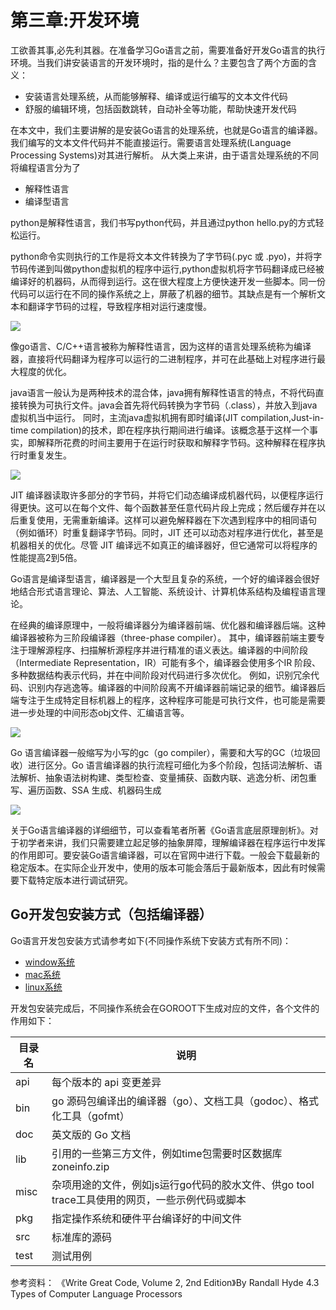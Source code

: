 # 第三章:开发环境

工欲善其事,必先利其器。在准备学习Go语言之前，需要准备好开发Go语言的执行环境。当我们讲安装语言的开发环境时，指的是什么？主要包含了两个方面的含义：

* 安装语言处理系统，从而能够解释、编译或运行编写的文本文件代码
* 舒服的编辑环境，包括函数跳转，自动补全等功能，帮助快速开发代码

在本文中，我们主要讲解的是安装Go语言的处理系统，也就是Go语言的编译器。 我们编写的文本文件代码并不能直接运行。需要语言处理系统(Language Processing Systems)对其进行解析。 从大类上来讲，由于语言处理系统的不同将编程语言分为了

* 解释性语言
* 编译型语言

python是解释性语言，我们书写python代码，并且通过python hello.py的方式轻松运行。

python命令实则执行的工作是将文本文件转换为了字节码(.pyc 或 .pyo)，并将字节码传递到叫做python虚拟机的程序中运行,python虚拟机将字节码翻译成已经被编译好的机器码，从而得到运行。这在很大程度上方便快速开发一些脚本。同一份代码可以运行在不同的操作系统之上，屏蔽了机器的细节。其缺点是有一个解析文本和翻译字节码的过程，导致程序相对运行速度慢。

&#x20;

![](https://user-images.githubusercontent.com/42735226/161498227-1115acc4-a58c-4df7-84fd-451849f59fef.png)

像go语言、C/C++语言被称为解释性语言，因为这样的语言处理系统称为编译器，直接将代码翻译为程序可以运行的二进制程序，并可在此基础上对程序进行最大程度的优化。

java语言一般认为是两种技术的混合体，java拥有解释性语言的特点，不将代码直接转换为可执行文件。java会首先将代码转换为字节码（.class），并放入到java虚拟机当中运行。 同时，主流java虚拟机拥有即时编译(JIT compilation,Just-in-time compilation)的技术，即在程序执行期间进行编译。该概念基于这样一个事实，即解释所花费的时间主要用于在运行时获取和解释字节码。这种解释在程序执行时重复发生。&#x20;

![](https://user-images.githubusercontent.com/42735226/161498434-dae1d5aa-48aa-4dde-9f2d-82cbaf489e2e.png)

JIT 编译器读取许多部分的字节码，并将它们动态编译成机器代码，以便程序运行得更快。这可以在每个文件、每个函数甚至任意代码片段上完成；然后缓存并在以后重复使用，无需重新编译。这样可以避免解释器在下次遇到程序中的相同语句（例如循环）时重复翻译字节码。同时，JIT 还可以动态对程序进行优化，甚至是机器相关的优化。尽管 JIT 编译远不如真正的编译器好，但它通常可以将程序的性能提高2到5倍。

Go语言是编译型语言，编译器是一个大型且复杂的系统，一个好的编译器会很好地结合形式语言理论、算法、人工智能、系统设计、计算机体系结构及编程语言理论。

在经典的编译原理中，一般将编译器分为编译器前端、优化器和编译器后端。这种编译器被称为三阶段编译器（three-phase compiler）。  其中，编译器前端主要专注于理解源程序、扫描解析源程序并进行精准的语义表达。编译器的中间阶段（Intermediate Representation，IR）可能有多个，编译器会使用多个IR 阶段、多种数据结构表示代码，并在中间阶段对代码进行多次优化。 例如，识别冗余代码、识别内存逃逸等。编译器的中间阶段离不开编译器前端记录的细节。编译器后端专注于生成特定目标机器上的程序，这种程序可能是可执行文件，也可能是需要进一步处理的中间形态obj文件、汇编语言等。

![](https://user-images.githubusercontent.com/42735226/161496860-0b79c433-d1db-476c-96bb-1f82aad2d522.png)

Go 语言编译器一般缩写为小写的gc（go compiler），需要和大写的GC（垃圾回收）进行区分。Go 语言编译器的执行流程可细化为多个阶段，包括词法解析、语法解析、抽象语法树构建、类型检查、变量捕获、函数内联、逃逸分析、闭包重写、遍历函数、SSA 生成、机器码生成&#x20;

![](https://user-images.githubusercontent.com/42735226/161498363-2887264f-b976-4247-b0ea-28b6b4aa9f74.png)

关于Go语言编译器的详细细节，可以查看笔者所著《Go语言底层原理剖析》。对于初学者来讲，我们只需要建立起足够的抽象屏障，理解编译器在程序运行中发挥的作用即可。要安装Go语言编译器，可以在官网中进行下载。一般会下载最新的稳定版本。在实际企业开发中，使用的版本可能会落后于最新版本，因此有时候需要下载特定版本进行调试研究。

## Go开发包安装方式（包括编译器）

Go语言开发包安装方式请参考如下(不同操作系统下安装方式有所不同)：

* [window系统](3.1%20install-windows.md)
* [mac系统](3.2%20install-macOS.md)
* [linux系统](3.3%20install-linux.md)

开发包安装完成后，不同操作系统会在GOROOT下生成对应的文件，各个文件的作用如下：

| 目录名  | 说明                                                      |
| ---- | ------------------------------------------------------- |
| api  | 每个版本的 api 变更差异                                          |
| bin  | go 源码包编译出的编译器（go）、文档工具（godoc）、格式化工具（gofmt）              |
| doc  | 英文版的 Go 文档                                              |
| lib  | 引用的一些第三方文件，例如time包需要时区数据库zoneinfo.zip                   |
| misc | 杂项用途的文件，例如js运行go代码的胶水文件、供go tool trace工具使用的网页，一些示例代码或脚本 |
| pkg  | 指定操作系统和硬件平台编译好的中间文件                                     |
| src  | 标准库的源码                                                  |
| test | 测试用例                                                    |

参考资料： 《Write Great Code, Volume 2, 2nd Edition》By Randall Hyde 4.3 Types of Computer Language Processors

